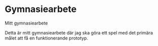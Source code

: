 # Gymnasiearbete

Mitt gymnasiearbete

Detta är mitt gymnasiearbete där jag ska göra ett spel med det primära målet att få en funktionerande prototyp.
